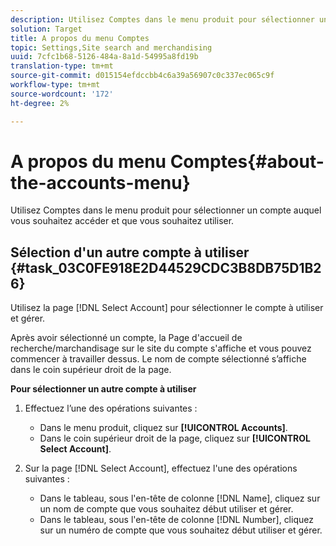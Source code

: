 ```yaml
---
description: Utilisez Comptes dans le menu produit pour sélectionner un compte auquel vous souhaitez accéder et que vous souhaitez utiliser.
solution: Target
title: A propos du menu Comptes
topic: Settings,Site search and merchandising
uuid: 7cfc1b68-5126-484a-8a1d-54995a8fd19b
translation-type: tm+mt
source-git-commit: d015154efdccbb4c6a39a56907c0c337ec065c9f
workflow-type: tm+mt
source-wordcount: '172'
ht-degree: 2%

---
```



# A propos du menu Comptes{#about-the-accounts-menu}

Utilisez Comptes dans le menu produit pour sélectionner un compte auquel vous souhaitez accéder et que vous souhaitez utiliser.

## Sélection d&#39;un autre compte à utiliser {#task_03C0FE918E2D44529CDC3B8DB75D1B26}

Utilisez la page [!DNL Select Account] pour sélectionner le compte à utiliser et gérer.

<!-- 

t_selecting_a_different_account_to_use.xml

 -->

Après avoir sélectionné un compte, la Page d&#39;accueil de recherche/marchandisage sur le site du compte s&#39;affiche et vous pouvez commencer à travailler dessus. Le nom de compte sélectionné s’affiche dans le coin supérieur droit de la page.

**Pour sélectionner un autre compte à utiliser**

1. Effectuez l’une des opérations suivantes :

   * Dans le menu produit, cliquez sur **[!UICONTROL Accounts]**.
   * Dans le coin supérieur droit de la page, cliquez sur **[!UICONTROL Select Account]**.

1. Sur la page [!DNL Select Account], effectuez l&#39;une des opérations suivantes :

   * Dans le tableau, sous l&#39;en-tête de colonne [!DNL Name], cliquez sur un nom de compte que vous souhaitez début utiliser et gérer.
   * Dans le tableau, sous l&#39;en-tête de colonne [!DNL Number], cliquez sur un numéro de compte que vous souhaitez début utiliser et gérer.


